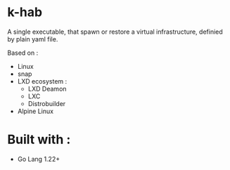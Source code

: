 # k-hab

A single executable, that spawn or restore a virtual infrastructure, definied by plain yaml file. 


Based on : 
- Linux
- snap
- LXD ecosystem :
    - LXD Deamon
    - LXC 
    - Distrobuilder
- Alpine Linux

# Built with : 

- Go Lang 1.22+



